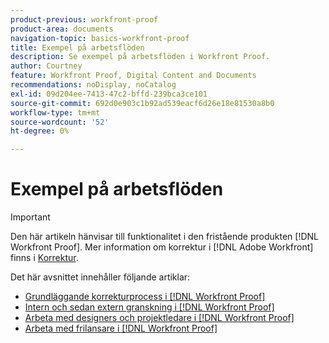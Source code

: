 ```yaml
---
product-previous: workfront-proof
product-area: documents
navigation-topic: basics-workfront-proof
title: Exempel på arbetsflöden
description: Se exempel på arbetsflöden i Workfront Proof.
author: Courtney
feature: Workfront Proof, Digital Content and Documents
recommendations: noDisplay, noCatalog
exl-id: 09d204ee-7413-47c2-bffd-239bca3ce101
source-git-commit: 692d0e903c1b92ad539eacf6d26e18e81530a8b0
workflow-type: tm+mt
source-wordcount: '52'
ht-degree: 0%

---
```


# Exempel på arbetsflöden

>[!IMPORTANT]
>
>Den här artikeln hänvisar till funktionalitet i den fristående produkten [!DNL Workfront Proof]. Mer information om korrektur i [!DNL Adobe Workfront] finns i [Korrektur](../../../review-and-approve-work/proofing/proofing.md).

Det här avsnittet innehåller följande artiklar:

* [Grundläggande korrekturprocess i  [!DNL Workfront Proof]](../../../workfront-proof/wp-getstarted/workflow-examples/basic-proof-process.md)
* [Intern och sedan extern granskning i  [!DNL Workfront Proof]](../../../workfront-proof/wp-getstarted/workflow-examples/internal-external-review.md)
* [Arbeta med designers och projektledare i  [!DNL Workfront Proof]](../../../workfront-proof/wp-getstarted/workflow-examples/work-designers-project-managers.md)
* [Arbeta med frilansare i  [!DNL Workfront Proof]](../../../workfront-proof/wp-getstarted/workflow-examples/work-freelancers.md)
